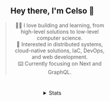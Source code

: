 <div align="center">

## Hey there, I'm Celso 🙂

<div style="max-width: 300px; ">

> 🧙‍♂️ I love building and learning, from high-level solutions to low-level computer science.<br>
> 🦉 Interested in distributed systems, cloud-native solutions, IaC, DevOps, and web development.<br>
> ⌨️ Currently focusing on Next and GraphQL.<br>

</div>

#

<details align="center">
<summary>Stats</summary>

<cr/>

<p style="text-align: center;">
<!--START_SECTION:waka-->

```txt
From: 10 December 2023 - To: 09 January 2024

Markdown     26 hrs 24 mins  ████████▒░░░░░░░░░░░░░░░░   33.27 %
TypeScript   16 hrs 59 mins  █████▒░░░░░░░░░░░░░░░░░░░   21.41 %
Go           10 hrs 16 mins  ███▒░░░░░░░░░░░░░░░░░░░░░   12.94 %
YAML         5 hrs 10 mins   █▓░░░░░░░░░░░░░░░░░░░░░░░   06.52 %
HTML         3 hrs 19 mins   █░░░░░░░░░░░░░░░░░░░░░░░░   04.19 %
```

<!--END_SECTION:waka-->
</p>
  
<!-- <div> -->
<!---->
<!-- <img src="http://github-readme-stats.vercel.app/api/top-langs/?username=celsobenedetti&layout=compact&custom_title=Languages&include_all_commits=true&count_private=true&langs_count=6&theme=transparent&bg_color=00000000" height="180em"/> -->
<!-- <img src="https://streak-stats.demolab.com?user=celsobenedetti&theme=transparent" height="180rem"/> -->
<!---->
<!-- </div> -->
<!---->
<!-- # -->
<!---->
<!-- <a href="https://wakatime.com/@8a52c0fd-ec78-403a-81d0-07c674c564b3" title="Time coded since Jan 17 2022"> -->
<!-- <img src="https://wakatime.com/badge/user/8a52c0fd-ec78-403a-81d0-07c674c564b3.svg" alt="Wakatime 2022" title="Time coded since Jan 17 2022" /> -->
<!-- </a> -->

</details>

</div>
